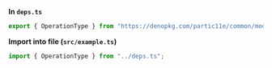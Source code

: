 **In `deps.ts`**

```ts
export { OperationType } from "https://denopkg.com/partic11e/common/mod.ts";
```

**Import into file (`src/example.ts`)**

```ts
import { OperationType } from "../deps.ts";
```
